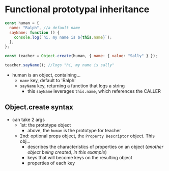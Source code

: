 # Functional prototypal inheritance

```js
const human = {
  name: "Ralph", //a default name
  sayName: function () {
    console.log(`hi, my name is ${this.name}`);
  },
};

const teacher = Object.create(human, { name: { value: "Sally" } });

teacher.sayName(); //logs "hi, my name is sally"
```

- human is an object, containing...
  - `name` key, default to 'Ralph'
  - `sayName` key, returning a function that logs a string
    - this `sayName` leverages `this.name`, which references the CALLER

## Object.create syntax

- can take 2 args
  - 1st: the prototype object
    - above, the `human` is the prototype for teacher
  - 2nd: optional props object, the `Property Descriptor` object. This obj...
    - describes the characteristics of properties on an object (_another object being created, in this example_)
    - keys that will become keys on the resulting object
    - properties of each key
